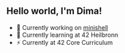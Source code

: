## Hello world, I'm Dima!
- 🔭 Currently working on [minishell](https://github.com/oliferovych/minishell)
- 🌱 Currently learning at 42 Heilbronn
- ⚡ Currently at 42 Core Curriculum

